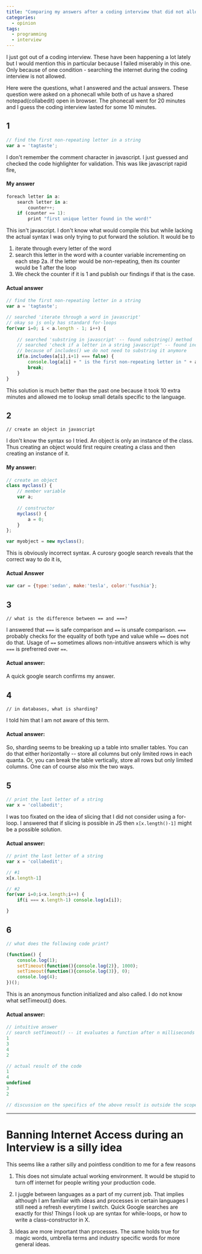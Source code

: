```yaml
---
title: "Comparing my answers after a coding interview that did not allow searching the web"
categories:
  - opinion
tags:
  - programming
  - interview
---
```


I just got out of a coding interview. These have been happening a lot lately but I would mention this in particular because I failed miserably in this one. Only because of one condition - searching the internet during the coding interview is not allowed. 

Here were the questions, what I answered and the actual answers. These question were asked on a phonecall while both of us have a shared notepad(collabedit) open in browser. The phonecall went for 20 minutes and I guess the coding interview lasted for some 10 minutes.

## 1
```js
// find the first non-repeating letter in a string
var a = 'tagtaste';
```

I don't remember the comment character in javascript. I just guessed and checked the code highlighter for validation. This was like javascript rapid fire,

#### My answer
```js
foreach letter in a:
    search letter in a:
        counter++;
    if (counter == 1):
        print "first unique letter found in the word!"
```

This isn't javascript. I don't know what would compile this but while lacking the actual syntax I was only trying to put forward the solution. It would be to
1. iterate through every letter of the word
2. search this letter in the word with a counter variable incrementing on each step
2a. if the letter would be non-repeating, then its counter would be 1 after the loop
3. We check the counter if it is 1 and publish our findings if that is the case.

#### Actual answer
```js
// find the first non-repeating letter in a string
var a = 'tagtaste';

// searched 'iterate through a word in javascript'
// okay so js only has standard for-loops
for(var i=0; i < a.length - 1; i++) {
	
	// searched 'substring in javascript' -- found substring() method
	// searched 'check if a letter in a string javascript' -- found includes() method
	// because of includes() we do not need to substring it anymore
	if(a.includes(a[i],i+1) === false) {
		console.log(a[i] + " is the first non-repeating letter in " + a);
		break;
	}	
}
```

This solution is much better than the past one because it took 10 extra minutes and allowed me to lookup small details specific to the language.


## 2
```
// create an object in javascript
```

I don't know the syntax so I tried. An object is only an instance of the class. Thus creating an object would first require creating a class and then creating an instance of it.

#### My answer:
```js
// create an object        
class myclass() {
    // member variable
    var a;
    
    // constructor
    myclass() {
        a = 0;
    }
};

var myobject = new myclass();
```

This is obviously incorrect syntax. A curosry google search reveals that the correct way to do it is,

#### Actual Answer
```js
var car = {type:'sedan', make:'tesla', color:'fuschia'};
``` 

## 3
```
// what is the difference between == and ===?
```

I answered that `===` is safe comparison and `==` is unsafe comparison. `===` probably checks for the equality of both type and value while `==` does not do that. Usage of `==` sometimes allows non-intuitive answers which is why `===` is prefrerred over `==`.

#### Actual answer:
A quick google search confirms my answer.

## 4
```
// in databases, what is sharding?
```

I told him that I am not aware of this term.

#### Actual answer:
So, sharding seems to be breaking up a table into smaller tables. You can do that either horizontally -- store all columns but only limited rows in each quanta. Or, you can break the table vertically, store all rows but only limited columns. One can of course also mix the two ways.

## 5
```js
// print the last letter of a string
var x = 'collabedit';
```

I was too fixated on the idea of slicing that I did not consider using a for-loop. I answered that if slicing is possible in JS then `x[x.length()-1]` might be a possible solution.

#### Actual answer:
```js
// print the last letter of a string
var x = 'collabedit';

// #1
x[x.length-1]

// #2
for(var i=0;i<x.length;i++) {
	if(i === x.length-1) console.log(x[i]);

}
```

## 6
```js
// what does the following code print?

(function() {
    console.log(1); 
    setTimeout(function(){console.log(2)}, 1000); 
    setTimeout(function(){console.log(3)}, 0); 
    console.log(4);
})();
```

This is an anonymous function initialized and also called. I do not know what setTimeout() does.

#### Actual answer:
```js
// intuitive answer
// search setTimeout() -- it evaluates a function after n milliseconds
1
3
4
2

// actual result of the code
1 
4 
undefined
3 
2

// discussion on the specifics of the above result is outside the scope of current discussion
```

---
# Banning Internet Access during an Interview is a silly idea
This seems like a rather silly and pointless condition to me for a few reasons

1. This does not simulate actual working environment. It would be stupid to turn off internet for people writing your production code.

2. I juggle between languages as a part of my current job. That implies although I am familiar with ideas and processes in certain languages I still need a refresh everytime I switch. Quick Google searches are exactly for this! Things I look up are syntax for while-loops, or how to write a class-constructor in X.

3. Ideas are more important than processes. The same holds true for magic words, umbrella terms and industry specific words for more general ideas.